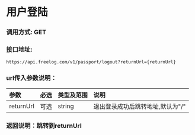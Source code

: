 
# 用户登陆


### 调用方式: GET

### 接口地址:

```
https://api.freelog.com/v1/passport/logout?returnUrl={returnUrl}
```

### url传入参数说明：

| 参数 | 必选 | 类型及范围 | 说明 |
| :--- | :--- | :--- | :--- |
|returnUrl|可选|string|退出登录成功后跳转地址,默认为"/"|


### 返回说明：跳转到returnUrl
